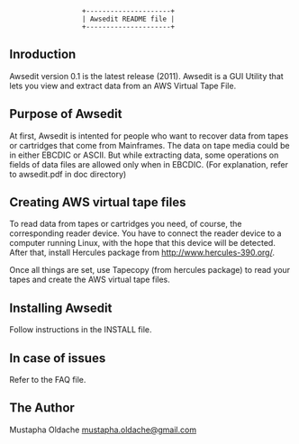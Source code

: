                       +---------------------+
                      | Awsedit README file |
                      +---------------------+ 

Inroduction
-----------
Awsedit version 0.1 is the latest release (2011).
Awsedit is a GUI Utility that lets you view and extract data from an
AWS Virtual Tape File.

Purpose of Awsedit
------------------
At first, Awsedit is intented for people who want to recover data from tapes or
cartridges that come from Mainframes.
The data on tape media could be in either EBCDIC or ASCII. But while extracting
data, some operations on fields of data files are allowed only when in EBCDIC.
(For explanation, refer to awsedit.pdf in doc directory)

Creating AWS virtual tape files
-------------------------------
To read data from tapes or cartridges you need, of course, the corresponding
reader device.
You have to connect the reader device to a computer running Linux, with the hope
that this device will be detected. After that, install Hercules package from 
<http://www.hercules-390.org/>.

Once all things are set, use Tapecopy (from hercules package) to read your tapes
and create the AWS virtual tape files.

Installing Awsedit
------------------
Follow instructions in the INSTALL file.

In case of issues
-----------------
Refer to the FAQ file.


The Author
----------
Mustapha Oldache <mustapha.oldache@gmail.com>

